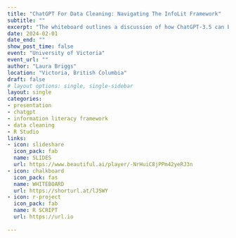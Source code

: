 ```yaml
---
title: "ChatGPT For Data Cleaning: Navigating The InfoLit Framework"
subtitle: ""
excerpt: "The whiteboard outlines a discussion of how ChatGPT-3.5 can be used to facilitate data cleaning in R. Includes a process diagram and a complex example requiring a regular expression. Download the R script for the example."
date: 2024-02-01
date_end: ""
show_post_time: false
event: "University of Victoria"
event_url: ""
author: "Laura Briggs"
location: "Victoria, British Columbia"
draft: false
# layout options: single, single-sidebar
layout: single
categories:
- presentation
- chatgpt
- information literacy framework
- data cleaning
- R Studio
links:
- icon: slideshare
  icon_pack: fab
  name: SLIDES
  url: https://www.beautiful.ai/player/-NrHuiC8jPPm42yeRJ3n
- icon: chalkboard
  icon_pack: fas
  name: WHITEBOARD
  url: https://shorturl.at/lJSWY
- icon: r-project
  icon_pack: fab
  name: R SCRIPT
  url: https://url.io
  
---
```



